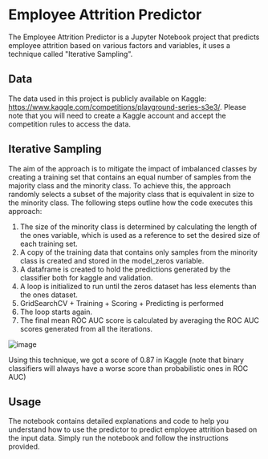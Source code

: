 # Employee Attrition Predictor

The Employee Attrition Predictor is a Jupyter Notebook project that predicts employee attrition based on various factors and variables, it uses a technique called "Iterative Sampling".

## Data

The data used in this project is publicly available on Kaggle: https://www.kaggle.com/competitions/playground-series-s3e3/. Please note that you will need to create a Kaggle account and accept the competition rules to access the data.

## Iterative Sampling

The aim of the approach is to mitigate the impact of imbalanced classes by creating a training set that contains an equal number of samples from the majority class and the minority class. To achieve this, the approach randomly selects a subset of the majority class that is equivalent in size to the minority class. The following steps outline how the code executes this approach:

1. The size of the minority class is determined by calculating the length of the ones variable, which is used as a reference to set the desired size of each training set.
2. A copy of the training data that contains only samples from the minority class is created and stored in the model_zeros variable.
3. A dataframe is created to hold the predictions generated by the classifier both for kaggle and validation.
4. A loop is initialized to run until the zeros dataset has less elements than the ones dataset.
5. GridSearchCV + Training + Scoring + Predicting is performed
6. The loop starts again.
7. The final mean ROC AUC score is calculated by averaging the ROC AUC scores generated from all the iterations.

![image](https://user-images.githubusercontent.com/62935664/236928329-e5be41ff-ec18-4cfc-8106-f09df035d46c.png)

Using this technique, we got a score of 0.87 in Kaggle (note that binary classifiers will always have a worse score than probabilistic ones in ROC AUC)

## Usage

The notebook contains detailed explanations and code to help you understand how to use the predictor to predict employee attrition based on the input data. Simply run the notebook and follow the instructions provided.
